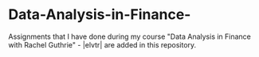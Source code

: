 # Data-Analysis-in-Finance-
Assignments that I have done during my course "Data Analysis in Finance with Rachel Guthrie" - |elvtr| are added in this repository.
